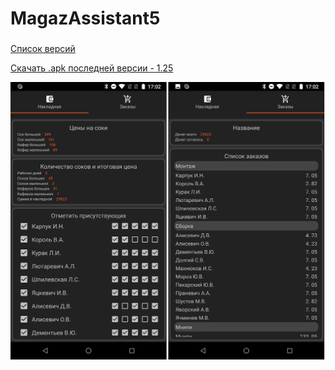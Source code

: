 # MagazAssistant5
###

[Список версий](./VERSION.md)

[Скачать .apk последней версии - 1.25](./MagazAssistant5-v1.25.apk)

![alt tag](bg.png)
